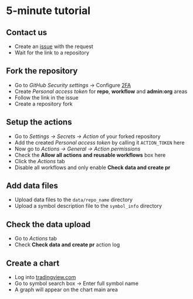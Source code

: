[issue]: ../issues/
[2fa]: https://github.com/settings/security
[chart]: https://tradingview.com/chart

# 5-minute tutorial

## Contact us

- Create an [issue][issue] with the request
- Wait for the link to a repository

## Fork the repository

- Go to _GitHub Security settings_ → Configure [2FA][2fa]
- Create _Personal access token_ for __repo__, __workflow__ and __admin:org__ areas
- Follow the link in the issue
- Create a repository fork

## Setup the actions
- Go to _Settings → Secrets → Action_ of your forked repository
- Add the created _Personal access token_ by calling it `ACTION_TOKEN` here
- Now go to _Actions → General → Action permissions_
- Check the __Allow all actions and reusable workflows__ box here
- Click the _Actions_ tab
- Disable all workflows and only enable __Check data and create pr__

## Add data files

- Upload data files to the `data/repo_name` directory
- Upload a symbol description file to the `symbol_info` directory

## Check the data upload

- Go to _Actions_ tab
- Check __Check data and create pr__ action log

## Create a chart

- Log into [tradingview.com][chart]
- Go to symbol search box → Enter full symbol name
- A graph will appear on the chart main area
